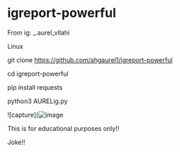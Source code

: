 # igreport-powerful
From ig: _.aurel_vllahi

Linux


git clone https://github.com/ahgaurel1/igreport-powerful

cd igreport-powerful

pip install requests

python3 AURELig.py


![capture](![image]()


This is for educational purposes only!!

Joke!!


